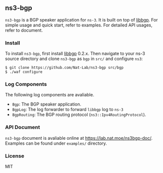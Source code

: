 ns3-bgp
---

`ns3-bgp` is a BGP speaker application for `ns-3`.  It is built on top of [libbgp](https://github.com/Nat-Lab/libbgp). For simple usage and quick start, refer to examples. For detailed API usages, refer to document.

### Install

To install `ns3-bgp`, first install [libbgp](https://github.com/Nat-Lab/libbgp/tree/0.2.2) 0.2.x. Then navigate to your ns-3 source directory and clone `ns3-bgp` as `bgp` in `src/` and configure `ns3`: 

```
$ git clone https://github.com/Nat-Lab/ns3-bgp src/bgp
$ ./waf configure
```

### Log Components

The following log components are avaliable.

- `Bgp`: The BGP speaker application.
- `BgpLog`: The log forwarder to forward `libbgp` log to `ns-3`
- `BgpRouting`: The BGP routing protocol (`ns3::Ipv4RoutingProtocol`).


### API Document

`ns3-bgp` document is avaliable online at <https://lab.nat.moe/ns3bgp-doc/>. Examples can be found under `examples/` directory.

### License

MIT
